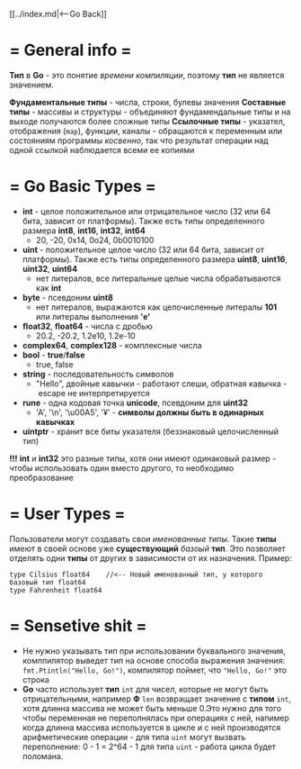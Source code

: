 [[../index.md|<--Go Back]]

# = General info =

__Тип__ в __Go__ - это понятие _времени компиляции_, поэтому __тип__ не является значением.

__Фундаментальные типы__ - числа, строки, булевы значения
__Составные типы__ - массивы и структуры - объединяют фундамендальные типы и на выходе получаются более сложные типы
__Ссылочные типы__ - указател, отображения (`map`), функции, каналы - обращаются к переменным или состояниям программы _косвенно_, так что результат операции над одной ссылкой наблюдается всеми ее копиями

# = Go Basic Types =

* __int__ - целое положительное или отрицательное число (32 или 64 бита, зависит от платформы). Также есть типы определенного размера __int8__, __int16__, __int32__, __int64__
    - 20, -20, 0x14, 0o24, 0b0010100
* __uint__ - положительное целое число (32 или 64 бита, зависит от платформы). Также есть типы определенного размера __uint8__, __uint16__, __uint32__, __uint64__
    - нет литералов, все литеральные целые числа обрабатываются как __int__
* __byte__ - псевдоним __uint8__
    - нет литералов, выражаются как целочисленные литералы __101__ или литералы выполнения __'e'__
* __float32__, __float64__ - числа с дробью
    - 20.2, -20.2, 1.2е10, 1.2е-10
* __complex64__, __complex128__ - комплексные числа
* __bool__ - __true__/__false__
    - true, false
* __string__ - последовательность символов
    - "Hello", двойные кавычки - работают слеши, обратная кавычка - escape не интерпретируется
* __rune__ - одна кодовая точка __unicode__, псевдоним для __uint32__
    - 'A', '\n', '\u00A5', '¥' - __символы должны быть в одинарных кавычках__
* __uintptr__ - хранит все биты указателя (беззнаковый целочисленный тип)

__!!!__ __int__ и __int32__ это разные типы, хотя они имеют одинаковый размер - чтобы использовать один вместо другого, то необходимо преобразование

# = User Types =
Пользователи могут создавать свои _именованные типы_. Такие __типы__ имеют в своей основе уже __существующий__ _базоый_ __тип__. Это позволяет отделять одни __типы__ от других в зависимости от их назначения.
Пример: 
``` 
type Cilsius float64    //<-- Новый именованный тип, у которого базовый тип float64
type Fahrenheit float64
```

# = Sensetive shit =	
- Не нужно указывать тип при использовании буквального значения, комппилятор выведет тип на основе способа выражения значения:
    `fmt.Ptintln("Hello, Go!")`, компилятор поймет, что `"Hello, Go!"` это строка
- __Go__ часто использует __тип__ `int` для чисел, которые не могут быть отрицательными, например __Ф__ `len` возвращает значение с __типом__ `int`, хотя длинна массива не может быть меньше 0.Это нужно для того чтобы переменная не переполнялась при операциях с ней, напимер когда длинна массива используется в цикле и с ней производятся арифметические операции - для типа `uint` могут вызвать переполнение: 0 - 1 = 2^64 - 1 для типа `uint` - работа цикла будет поломана. 
